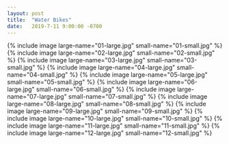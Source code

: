 ```yaml
---
layout: post
title:  "Water Bikes"
date:   2019-7-11 9:00:00 -0700
---
```


{% include image large-name="01-large.jpg" small-name="01-small.jpg" %}
{% include image large-name="02-large.jpg" small-name="02-small.jpg" %}
{% include image large-name="03-large.jpg" small-name="03-small.jpg" %}
{% include image large-name="04-large.jpg" small-name="04-small.jpg" %}
{% include image large-name="05-large.jpg" small-name="05-small.jpg" %}
{% include image large-name="06-large.jpg" small-name="06-small.jpg" %}
{% include image large-name="07-large.jpg" small-name="07-small.jpg" %}
{% include image large-name="08-large.jpg" small-name="08-small.jpg" %}
{% include image large-name="09-large.jpg" small-name="09-small.jpg" %}
{% include image large-name="10-large.jpg" small-name="10-small.jpg" %}
{% include image large-name="11-large.jpg" small-name="11-small.jpg" %}
{% include image large-name="12-large.jpg" small-name="12-small.jpg" %}
